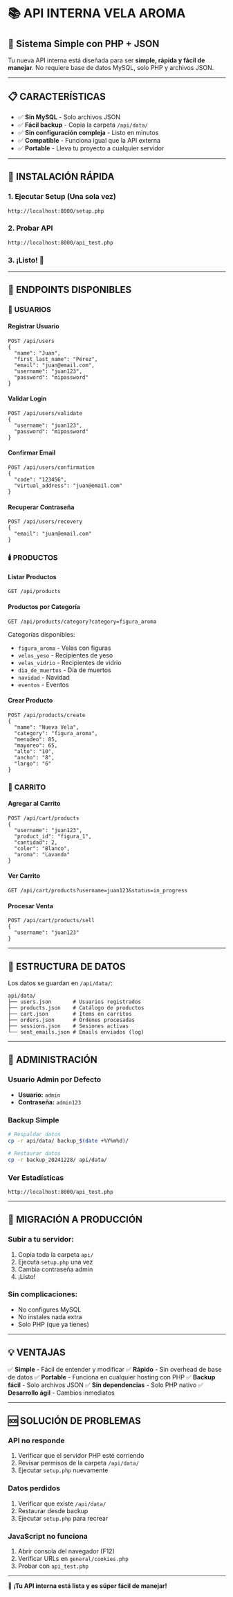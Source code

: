 # 📚 API INTERNA VELA AROMA

## 🚀 Sistema Simple con PHP + JSON

Tu nueva API interna está diseñada para ser **simple, rápida y fácil de manejar**. No requiere base de datos MySQL, solo PHP y archivos JSON.

---

## 📋 **CARACTERÍSTICAS**

- ✅ **Sin MySQL** - Solo archivos JSON
- ✅ **Fácil backup** - Copia la carpeta `/api/data/`
- ✅ **Sin configuración compleja** - Listo en minutos
- ✅ **Compatible** - Funciona igual que la API externa
- ✅ **Portable** - Lleva tu proyecto a cualquier servidor

---

## 🔧 **INSTALACIÓN RÁPIDA**

### 1. Ejecutar Setup (Una sola vez)
```
http://localhost:8000/setup.php
```

### 2. Probar API
```
http://localhost:8000/api_test.php
```

### 3. ¡Listo! 🎉

---

## 📖 **ENDPOINTS DISPONIBLES**

### 👤 **USUARIOS**

#### Registrar Usuario
```
POST /api/users
{
  "name": "Juan",
  "first_last_name": "Pérez",
  "email": "juan@email.com",
  "username": "juan123",
  "password": "mipassword"
}
```

#### Validar Login
```
POST /api/users/validate
{
  "username": "juan123",
  "password": "mipassword"
}
```

#### Confirmar Email
```
POST /api/users/confirmation
{
  "code": "123456",
  "virtual_address": "juan@email.com"
}
```

#### Recuperar Contraseña
```
POST /api/users/recovery
{
  "email": "juan@email.com"
}
```

### 🕯️ **PRODUCTOS**

#### Listar Productos
```
GET /api/products
```

#### Productos por Categoría
```
GET /api/products/category?category=figura_aroma
```

Categorías disponibles:
- `figura_aroma` - Velas con figuras
- `velas_yeso` - Recipientes de yeso
- `velas_vidrio` - Recipientes de vidrio
- `dia_de_muertos` - Día de muertos
- `navidad` - Navidad
- `eventos` - Eventos

#### Crear Producto
```
POST /api/products/create
{
  "name": "Nueva Vela",
  "category": "figura_aroma",
  "menudeo": 85,
  "mayoreo": 65,
  "alto": "10",
  "ancho": "8",
  "largo": "6"
}
```

### 🛒 **CARRITO**

#### Agregar al Carrito
```
POST /api/cart/products
{
  "username": "juan123",
  "product_id": "figura_1",
  "cantidad": 2,
  "color": "Blanco",
  "aroma": "Lavanda"
}
```

#### Ver Carrito
```
GET /api/cart/products?username=juan123&status=in_progress
```

#### Procesar Venta
```
POST /api/cart/products/sell
{
  "username": "juan123"
}
```

---

## 📁 **ESTRUCTURA DE DATOS**

Los datos se guardan en `/api/data/`:

```
api/data/
├── users.json       # Usuarios registrados
├── products.json    # Catálogo de productos  
├── cart.json        # Items en carritos
├── orders.json      # Órdenes procesadas
├── sessions.json    # Sesiones activas
└── sent_emails.json # Emails enviados (log)
```

---

## 🔧 **ADMINISTRACIÓN**

### Usuario Admin por Defecto
- **Usuario:** `admin`
- **Contraseña:** `admin123`

### Backup Simple
```bash
# Respaldar datos
cp -r api/data/ backup_$(date +%Y%m%d)/

# Restaurar datos  
cp -r backup_20241228/ api/data/
```

### Ver Estadísticas
```
http://localhost:8000/api_test.php
```

---

## 🚀 **MIGRACIÓN A PRODUCCIÓN**

### Subir a tu servidor:
1. Copia toda la carpeta `api/` 
2. Ejecuta `setup.php` una vez
3. Cambia contraseña admin
4. ¡Listo!

### Sin complicaciones:
- No configures MySQL
- No instales nada extra
- Solo PHP (que ya tienes)

---

## 💡 **VENTAJAS**

✅ **Simple** - Fácil de entender y modificar
✅ **Rápido** - Sin overhead de base de datos
✅ **Portable** - Funciona en cualquier hosting con PHP
✅ **Backup fácil** - Solo archivos JSON
✅ **Sin dependencias** - Solo PHP nativo
✅ **Desarrollo ágil** - Cambios inmediatos

---

## 🆘 **SOLUCIÓN DE PROBLEMAS**

### API no responde
1. Verificar que el servidor PHP esté corriendo
2. Revisar permisos de la carpeta `/api/data/`
3. Ejecutar `setup.php` nuevamente

### Datos perdidos
1. Verificar que existe `/api/data/`
2. Restaurar desde backup
3. Ejecutar `setup.php` para recrear

### JavaScript no funciona
1. Abrir consola del navegador (F12)
2. Verificar URLs en `general/cookies.php`
3. Probar con `api_test.php`

---

🎉 **¡Tu API interna está lista y es súper fácil de manejar!**